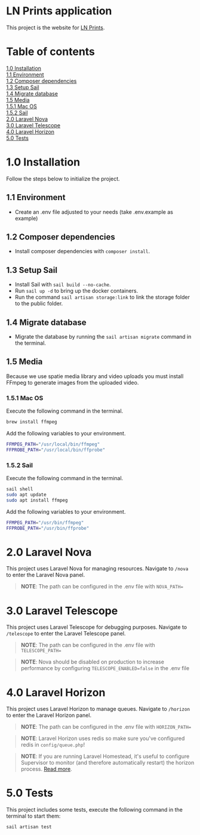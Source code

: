 # LN Prints application

This project is the website for [LN Prints](https://ln-prints.nl).

# Table of contents

[1.0 Installation](#10-installation)  
[1.1 Environment](#11-environment)  
[1.2 Composer dependencies](#12-composer-dependencies)  
[1.3 Setup Sail](#13-setup-sail)  
[1.4 Migrate database](#14-migrate-database)  
[1.5 Media](#15-media)  
[1.5.1 Mac OS](#151-mac-os)  
[1.5.2 Sail](#152-sail)   
[2.0 Laravel Nova](#20-laravel-nova)  
[3.0 Laravel Telescope](#30-laravel-telescope)  
[4.0 Laravel Horizon](#40-laravel-horizon)  
[5.0 Tests](#50-tests)

# 1.0 Installation

Follow the steps below to initialize the project.

## 1.1 Environment

* Create an .env file adjusted to your needs (take .env.example as example)

## 1.2 Composer dependencies

* Install composer dependencies with `composer install`.

## 1.3 Setup Sail

* Install Sail with `sail build --no-cache`.
* Run `sail up -d` to bring up the docker containers.
* Run the command `sail artisan storage:link` to link the storage folder to the public folder.

## 1.4 Migrate database

* Migrate the database by running the `sail artisan migrate` command in the terminal.

## 1.5 Media

Because we use spatie media library and video uploads you must install FFmpeg to generate images from the uploaded
video.

### 1.5.1 Mac OS

Execute the following command in the terminal.

```bash
brew install ffmpeg
```

Add the following variables to your environment.

```bash
FFMPEG_PATH="/usr/local/bin/ffmpeg"
FFPROBE_PATH="/usr/local/bin/ffprobe"
```

### 1.5.2 Sail

Execute the following command in the terminal.

```bash
sail shell
sudo apt update
sudo apt install ffmpeg
```

Add the following variables to your environment.

```bash
FFMPEG_PATH="/usr/bin/ffmpeg"
FFPROBE_PATH="/usr/bin/ffprobe"
```

# 2.0 Laravel Nova

This project uses Laravel Nova for managing resources. Navigate to `/nova` to enter the Laravel Nova panel.

> **NOTE**: The path can be configured in the .env file with `NOVA_PATH=`

# 3.0 Laravel Telescope

This project uses Laravel Telescope for debugging purposes. Navigate to `/telescope` to enter the Laravel Telescope
panel.

> **NOTE**: The path can be configured in the .env file with `TELESCOPE_PATH=`

> **NOTE**: Nova should be disabled on production to increase performance by configuring `TELESCOPE_ENABLED=false` in the .env file

# 4.0 Laravel Horizon

This project uses Laravel Horizon to manage queues. Navigate to `/horizon` to enter the Laravel Horizon panel.

> **NOTE**: The path can be configured in the .env file with `HORIZON_PATH=`

> **NOTE**: Laravel Horizon uses redis so make sure you've configured redis in `config/queue.php`!

> **NOTE**: If you are running Laravel Homestead, it's useful to configure Supervisor to monitor (and therefore
> automatically restart) the horizon process. [Read more](https://laravel.com/docs/master/horizon#deploying-horizon).

# 5.0 Tests

This project includes some tests, execute the following command in the terminal to start them:

```bash
sail artisan test
```
